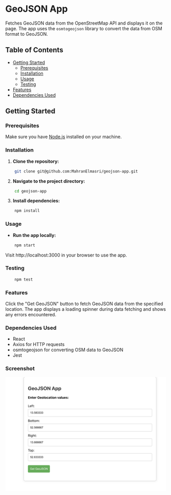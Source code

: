 # GeoJSON App

Fetches GeoJSON data from the OpenStreetMap API and displays it on the page. The app uses the `osmtogeojson` library to convert the data from OSM format to GeoJSON.

## Table of Contents

- [Getting Started](#getting-started)
  - [Prerequisites](#prerequisites)
  - [Installation](#installation)
  - [Usage](#usage)
  - [Testing](#testing)
- [Features](#features)
- [Dependencies Used](#dependencies-used)

## Getting Started

### Prerequisites

Make sure you have [Node.js](https://nodejs.org/) installed on your machine.

### Installation

1. **Clone the repository:**

```bash
    git clone git@github.com:MahranElmasri/geojson-app.git
```

2. **Navigate to the project directory:**

```bash
    cd geojson-app
```

3. **Install dependencies:**

```bash
    npm install
```

### Usage

- **Run the app locally:**

```bash
    npm start
```

Visit http://localhost:3000 in your browser to use the app.

### Testing

```bash
    npm test
```

### Features

Click the "Get GeoJSON" button to fetch GeoJSON data from the specified location.
The app displays a loading spinner during data fetching and shows any errors encountered.

### Dependencies Used

- React
- Axios for HTTP requests
- osmtogeojson for converting OSM data to GeoJSON
- Jest

### Screenshot

[![Screen Shot](./screen_shot.png)](https://recordit.co/L2hkwc1Hzu)
